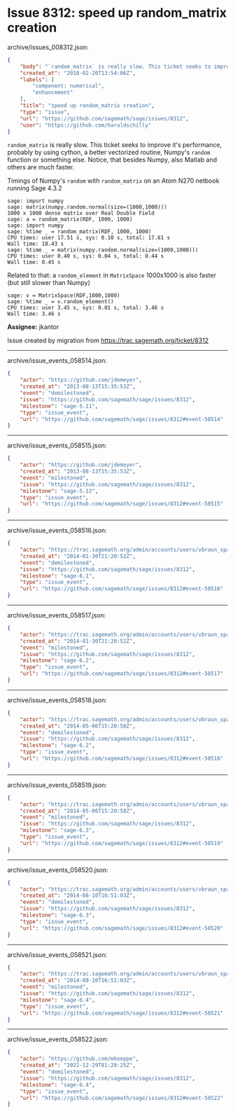 # Issue 8312: speed up random_matrix creation

archive/issues_008312.json:
```json
{
    "body": "`random_matrix` is really slow. This ticket seeks to improve it's performance, probably by using cython, a better vectorized routine, Numpy's `random` function or something else. Notice, that besides Numpy, also Matlab and others are much faster.\n\nTimings of Numpy's `random` with `random_matrix` on an Atom N270 netbook running Sage 4.3.2\n\n```\nsage: import numpy \nsage: matrix(numpy.random.normal(size=(1000,1000))) \n1000 x 1000 dense matrix over Real Double Field\nsage: a = random_matrix(RDF, 1000, 1000)\nsage: import numpy \nsage: %time _ = random_matrix(RDF, 1000, 1000)\nCPU times: user 17.51 s, sys: 0.10 s, total: 17.61 s\nWall time: 18.43 s\nsage: %time _ = matrix(numpy.random.normal(size=(1000,1000))) \nCPU times: user 0.40 s, sys: 0.04 s, total: 0.44 s\nWall time: 0.45 s\n```\n\nRelated to that: a `random_element` in `MatrixSpace` 1000x1000 is also faster (but still slower than Numpy)\n\n```\nsage: v = MatrixSpace(RDF,1000,1000)\nsage: %time _ = v.random_element()\nCPU times: user 3.45 s, sys: 0.01 s, total: 3.46 s\nWall time: 3.46 s\n```\n\n**Assignee:** jkantor\n\nIssue created by migration from https://trac.sagemath.org/ticket/8312\n\n",
    "created_at": "2010-02-20T13:54:06Z",
    "labels": [
        "component: numerical",
        "enhancement"
    ],
    "title": "speed up random_matrix creation",
    "type": "issue",
    "url": "https://github.com/sagemath/sage/issues/8312",
    "user": "https://github.com/haraldschilly"
}
```
`random_matrix` is really slow. This ticket seeks to improve it's performance, probably by using cython, a better vectorized routine, Numpy's `random` function or something else. Notice, that besides Numpy, also Matlab and others are much faster.

Timings of Numpy's `random` with `random_matrix` on an Atom N270 netbook running Sage 4.3.2

```
sage: import numpy 
sage: matrix(numpy.random.normal(size=(1000,1000))) 
1000 x 1000 dense matrix over Real Double Field
sage: a = random_matrix(RDF, 1000, 1000)
sage: import numpy 
sage: %time _ = random_matrix(RDF, 1000, 1000)
CPU times: user 17.51 s, sys: 0.10 s, total: 17.61 s
Wall time: 18.43 s
sage: %time _ = matrix(numpy.random.normal(size=(1000,1000))) 
CPU times: user 0.40 s, sys: 0.04 s, total: 0.44 s
Wall time: 0.45 s
```

Related to that: a `random_element` in `MatrixSpace` 1000x1000 is also faster (but still slower than Numpy)

```
sage: v = MatrixSpace(RDF,1000,1000)
sage: %time _ = v.random_element()
CPU times: user 3.45 s, sys: 0.01 s, total: 3.46 s
Wall time: 3.46 s
```

**Assignee:** jkantor

Issue created by migration from https://trac.sagemath.org/ticket/8312





---

archive/issue_events_058514.json:
```json
{
    "actor": "https://github.com/jdemeyer",
    "created_at": "2013-08-13T15:35:53Z",
    "event": "demilestoned",
    "issue": "https://github.com/sagemath/sage/issues/8312",
    "milestone": "sage-5.11",
    "type": "issue_event",
    "url": "https://github.com/sagemath/sage/issues/8312#event-58514"
}
```



---

archive/issue_events_058515.json:
```json
{
    "actor": "https://github.com/jdemeyer",
    "created_at": "2013-08-13T15:35:53Z",
    "event": "milestoned",
    "issue": "https://github.com/sagemath/sage/issues/8312",
    "milestone": "sage-5.12",
    "type": "issue_event",
    "url": "https://github.com/sagemath/sage/issues/8312#event-58515"
}
```



---

archive/issue_events_058516.json:
```json
{
    "actor": "https://trac.sagemath.org/admin/accounts/users/vbraun_spam",
    "created_at": "2014-01-30T21:20:52Z",
    "event": "demilestoned",
    "issue": "https://github.com/sagemath/sage/issues/8312",
    "milestone": "sage-6.1",
    "type": "issue_event",
    "url": "https://github.com/sagemath/sage/issues/8312#event-58516"
}
```



---

archive/issue_events_058517.json:
```json
{
    "actor": "https://trac.sagemath.org/admin/accounts/users/vbraun_spam",
    "created_at": "2014-01-30T21:20:52Z",
    "event": "milestoned",
    "issue": "https://github.com/sagemath/sage/issues/8312",
    "milestone": "sage-6.2",
    "type": "issue_event",
    "url": "https://github.com/sagemath/sage/issues/8312#event-58517"
}
```



---

archive/issue_events_058518.json:
```json
{
    "actor": "https://trac.sagemath.org/admin/accounts/users/vbraun_spam",
    "created_at": "2014-05-06T15:20:58Z",
    "event": "demilestoned",
    "issue": "https://github.com/sagemath/sage/issues/8312",
    "milestone": "sage-6.2",
    "type": "issue_event",
    "url": "https://github.com/sagemath/sage/issues/8312#event-58518"
}
```



---

archive/issue_events_058519.json:
```json
{
    "actor": "https://trac.sagemath.org/admin/accounts/users/vbraun_spam",
    "created_at": "2014-05-06T15:20:58Z",
    "event": "milestoned",
    "issue": "https://github.com/sagemath/sage/issues/8312",
    "milestone": "sage-6.3",
    "type": "issue_event",
    "url": "https://github.com/sagemath/sage/issues/8312#event-58519"
}
```



---

archive/issue_events_058520.json:
```json
{
    "actor": "https://trac.sagemath.org/admin/accounts/users/vbraun_spam",
    "created_at": "2014-08-10T16:51:03Z",
    "event": "demilestoned",
    "issue": "https://github.com/sagemath/sage/issues/8312",
    "milestone": "sage-6.3",
    "type": "issue_event",
    "url": "https://github.com/sagemath/sage/issues/8312#event-58520"
}
```



---

archive/issue_events_058521.json:
```json
{
    "actor": "https://trac.sagemath.org/admin/accounts/users/vbraun_spam",
    "created_at": "2014-08-10T16:51:03Z",
    "event": "milestoned",
    "issue": "https://github.com/sagemath/sage/issues/8312",
    "milestone": "sage-6.4",
    "type": "issue_event",
    "url": "https://github.com/sagemath/sage/issues/8312#event-58521"
}
```



---

archive/issue_events_058522.json:
```json
{
    "actor": "https://github.com/mkoeppe",
    "created_at": "2022-12-29T01:28:25Z",
    "event": "demilestoned",
    "issue": "https://github.com/sagemath/sage/issues/8312",
    "milestone": "sage-6.4",
    "type": "issue_event",
    "url": "https://github.com/sagemath/sage/issues/8312#event-58522"
}
```
